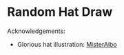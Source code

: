Random Hat Draw
===============

Acknowledgements:

- Glorious hat illustration: [MisterAibo](http://misteraibo.deviantart.com/art/Vector-Hat-Tophat-298929165)

